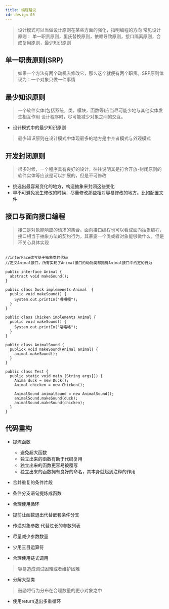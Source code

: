 ```yaml
---
title: 编程建议
id: design-05
---
```


> 设计模式可以当做设计原则在某些方面的强化，指明编程的方向
> 常见设计原则： 单一职责原则，里氏替换原则，依赖导致原则，接口隔离原则，合成复用原则，最少知识原则

## 单一职责原则(SRP)
> 如果一个方法有两个动机去修改它，那么这个就便有两个职责。SRP原则体现为：一个对象只做一件事情

## 最少知识原则
> 一个软件实体(包括系统，类，模块，函数等)应当尽可能少地与其他实体发生相互作用
> 设计程序时，尽可能减少对象之间的交互。

  + 设计模式中的最少知识原则
  > 最少知识原则在设计模式中体现最多的地方是中介者模式与外观模式

## 开发封闭原则
> 很多时候，一个程序具有良好的设计，往往说明其是符合开放-封闭原则的
> 软件实体等应该是可以扩展的，但是不可修改
  + 挑选出最容易变化的地方，构造抽象来封闭这些变化
  + 早不可避免发生修改的时候，尽量修改那些相对容易修改的地方。比如配置文件


## 接口与面向接口编程
> 接口是对象能响应的请求的集合。面向接口编程也可以看成面向抽象编程，接口相当于抽象方法的契约行为，其暴露一个类或者对象能够做什么，但是不关心具体实现

```

//interFace改写基于抽象类的代码
//定义Animal接口，所有实现了Animal接口的动物类都拥有Animal接口中约定的行为

public interface Animal {
  abstract void makeSound();
}

public class Duck implemenets Animal  {
  public void makeSound() {
    System.out.printIn("嘎嘎嘎");
  }
}

public class Chicken implements Animal {
  public void makeSound() {
    System.out.printIn("咯咯咯");
  }
}

public class AnimalSound {
  publick void makeSound(Animal animal) {
    animal.makeSound();
  }
}

public class Test {
  public static void main (String args[]) {
    Anima duck = new Duck();
    Animal chicken = new Chicken();

    AnimalSound animalSound = new AnimalSound();
    animalSound.makeSound(duck);
    animalSound.makeSound(chicken);
  }
}

```

## 代码重构

+ 提炼函数
  - 避免超大函数
  - 独立出来的函数有助于代码复用
  - 独立出来的函数更容易被覆写
  - 独立出来的函数拥有良好的命名，其本身就起到注释的作用

+ 合并重复的条件片段

+ 条件分支语句提炼成函数
+ 合理使用循环
+ 提前让函数退出代替嵌套条件分支
+ 传递对象参数 代替过长的参数列表
+ 尽量减少参数数量
+ 少用三目运算符
+ 合理使用链式调用
> 容易造成调试困难或者维护困难
+ 分解大型类
> 鼓励将行为分布在合理数量的更小对象之中
+ 使用return退出多重循环